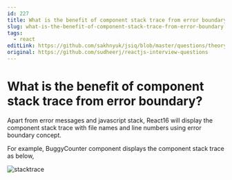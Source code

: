 ```yaml
---
id: 227
title: What is the benefit of component stack trace from error boundary?
slug: what-is-the-benefit-of-component-stack-trace-from-error-boundary
tags:
  - react
editLink: https://github.com/sakhnyuk/jsiq/blob/master/questions/theory/react/227.md
original: https://github.com/sudheerj/reactjs-interview-questions
---
```


# What is the benefit of component stack trace from error boundary?

Apart from error messages and javascript stack, React16 will display the component stack trace with file names and line numbers using error boundary concept.

For example, BuggyCounter component displays the component stack trace as below,

![stacktrace](images/error_boundary.png)